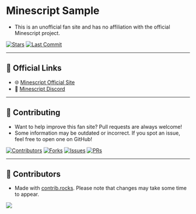 # Minescript Sample

- This is an unofficial fan site and has no affiliation with the official Minescript project.

[![Stars](https://img.shields.io/github/stars/sam-ple/minescript-sample?style=for-the-badge&color=yellow)](https://github.com/sam-ple/minescript-sample/stargazers) [![Last Commit](https://img.shields.io/github/last-commit/sam-ple/minescript-sample?style=for-the-badge&color=purple)](https://github.com/sam-ple/minescript-sample/commits/main)

---

## 🔗 Official Links

- 🌐 [Minescript Official Site](https://minescript.net/)
- 💬 [Minescript Discord](https://discord.gg/NjcyvrHTze)

---

## 🔨 Contributing

- Want to help improve this fan site? Pull requests are always welcome!
- Some information may be outdated or incorrect. If you spot an issue, feel free to open one on GitHub!

[![Contributors](https://img.shields.io/github/contributors/sam-ple/minescript-sample?style=for-the-badge&color=orange)](https://github.com/sam-ple/minescript-sample/graphs/contributors) [![Forks](https://img.shields.io/github/forks/sam-ple/minescript-sample?style=for-the-badge&color=lightgrey)](https://github.com/sam-ple/minescript-sample/network/members) [![Issues](https://img.shields.io/github/issues/sam-ple/minescript-sample?style=for-the-badge&color=red)](https://github.com/sam-ple/minescript-sample/issues) [![PRs](https://img.shields.io/github/issues-pr/sam-ple/minescript-sample?style=for-the-badge&color=green)](https://github.com/sam-ple/minescript-sample/pulls)

---

## 👥 Contributors

- Made with [contrib.rocks](https://contrib.rocks/preview?repo=sam-ple%2Fminescript-sample). Please note that changes may take some time to appear.

<a href="https://github.com/sam-ple/minescript-sample/graphs/contributors">
  <img src="https://contrib.rocks/image?repo=sam-ple/minescript-sample" />
</a>
